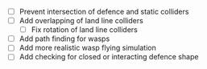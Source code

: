 - [ ] Prevent intersection of defence and static colliders
- [ ] Add overlapping of land line colliders
  - [ ] Fix rotation of land line colliders
- [ ] Add path finding for wasps
- [ ] Add more realistic wasp flying simulation
- [ ] Add checking for closed or interacting defence shape
